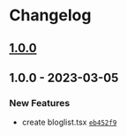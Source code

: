 # Changelog

## [1.0.0](https://github.com/1qjc/blog/compare/1.0.0...1.0.0)

## 1.0.0 - 2023-03-05

### New Features

- create bloglist.tsx [`eb452f9`](https://github.com/1qjc/blog/commit/eb452f926949c5d33d5c1f7aaa91a5c0de2d7d27)
